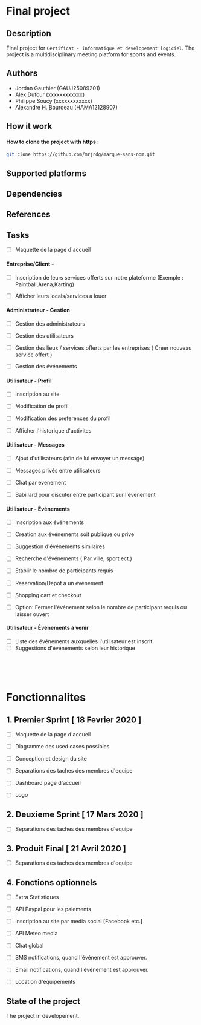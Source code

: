 # Final project 

## Description

Final project for `Certificat - informatique et developement logiciel`. The project is a multidisciplinary meeting platform for sports and events.

## Authors

- Jordan Gauthier       (GAUJ25089201)
- Alex Dufour	          (xxxxxxxxxxxx)
- Philippe Soucy        (xxxxxxxxxxxx)
- Alexandre H. Bourdeau (HAMA12128907)

## How it work 

#### How to clone the project with https :

```bash
git clone https://github.com/mrjrdg/marque-sans-nom.git
```

## Supported platforms

## Dependencies

## References

## Tasks

- [ ] Maquette de la page d'accueil 


#### Entreprise/Client - 

- [ ] Inscription de leurs services offerts sur notre plateforme (Exemple : Paintball,Arena,Karting)
- [ ] Afficher leurs locals/services a louer 


#### Administrateur - Gestion

- [ ] Gestion des administrateurs
- [ ] Gestion des utilisateurs
- [ ] Gestion des lieux / services offerts par les entreprises ( Creer nouveau service offert )
- [ ] Gestion des événements


#### Utilisateur - Profil

- [ ] Inscription au site
- [ ] Modification de profil
- [ ] Modification des preferences du profil
- [ ] Afficher l'historique d'activites 


#### Utilisateur - Messages

- [ ] Ajout d'utilisateurs (afin de lui envoyer un message)
- [ ] Messages privés entre utilisateurs
- [ ] Chat par evenement
- [ ] Babillard pour discuter entre participant sur l'evenement 


#### Utilisateur - Événements

- [ ] Inscription aux événements
- [ ] Creation aux événements soit publique ou prive
- [ ] Suggestion d'événements similaires
- [ ] Recherche d'événements ( Par ville, sport ect.)
- [ ] Etablir le nombre de participants requis 
- [ ] Reservation/Depot a un événement 
- [ ] Shopping cart et checkout
- [ ] Option: Fermer l'événement selon le nombre de participant requis ou laisser ouvert


#### Utilisateur - Événements à venir

- [ ] Liste des événements auxquelles l'utilisateur est inscrit
- [ ] Suggestions d'événements selon leur historique

<br>
<br>
<br>

# Fonctionnalites

## 1. Premier Sprint [ 18 Fevrier 2020 ]

- [ ] Maquette de la page d'accueil 
- [ ] Diagramme des used cases possibles
- [ ] Conception et design du site
- [ ] Separations des taches des membres d'equipe
- [ ] Dashboard page d'accueil
- [ ] Logo



## 2. Deuxieme Sprint [ 17 Mars 2020 ]
- [ ] Separations des taches des membres d'equipe



## 3. Produit Final [ 21 Avril 2020 ] 
- [ ] Separations des taches des membres d'equipe


## 4. Fonctions optionnels

- [ ] Extra Statistiques
- [ ] API Paypal pour les paiements
- [ ] Inscription au site par media social [Facebook etc.]
- [ ] API Meteo media
- [ ] Chat global
- [ ] SMS notifications, quand l'événement est approuver.
- [ ] Email notifications, quand l'événement est approuver.
- [ ] Location d'équipements 





## State of the project

The project in developement.
